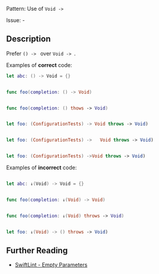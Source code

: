 Pattern: Use of `Void -> `

Issue: -

## Description

Prefer `() -> ` over `Void -> `.

Examples of **correct** code:
```swift
let abc: () -> Void = {}


func foo(completion: () -> Void)


func foo(completion: () thows -> Void)


let foo: (ConfigurationTests) -> Void throws -> Void)


let foo: (ConfigurationTests) ->   Void throws -> Void)


let foo: (ConfigurationTests) ->Void throws -> Void)

```
Examples of **incorrect** code:
```swift

let abc: ↓(Void) -> Void = {}


func foo(completion: ↓(Void) -> Void)


func foo(completion: ↓(Void) throws -> Void)


let foo: ↓(Void) -> () throws -> Void)

```

## Further Reading

* [SwiftLint - Empty Parameters](https://realm.github.io/SwiftLint/empty_parameters.html)